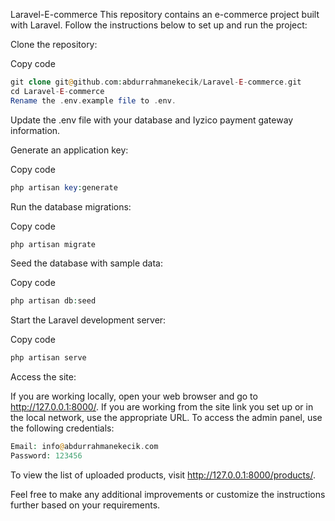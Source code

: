 Laravel-E-commerce
This repository contains an e-commerce project built with Laravel. Follow the instructions below to set up and run the project:

Clone the repository:

Copy code
```php
git clone git@github.com:abdurrahmanekecik/Laravel-E-commerce.git
cd Laravel-E-commerce
Rename the .env.example file to .env.
```
Update the .env file with your database and Iyzico payment gateway information.

Generate an application key:

Copy code
```php
php artisan key:generate
```
Run the database migrations:


Copy code
```php
php artisan migrate
```
Seed the database with sample data:

Copy code
```php
php artisan db:seed
```
Start the Laravel development server:


Copy code
```php
php artisan serve
```
Access the site:

If you are working locally, open your web browser and go to http://127.0.0.1:8000/.
If you are working from the site link you set up or in the local network, use the appropriate URL.
To access the admin panel, use the following credentials:

```php
Email: info@abdurrahmanekecik.com
Password: 123456
```
To view the list of uploaded products, visit http://127.0.0.1:8000/products/.

Feel free to make any additional improvements or customize the instructions further based on your requirements.

